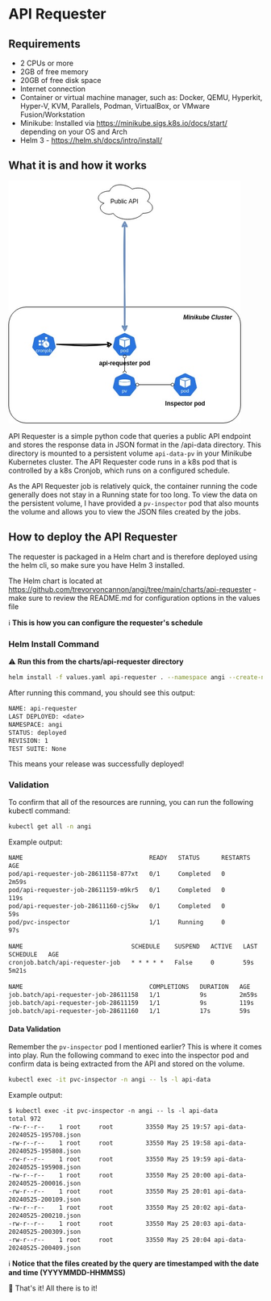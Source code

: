 # API Requester

## Requirements
- 2 CPUs or more
- 2GB of free memory
- 20GB of free disk space
- Internet connection
- Container or virtual machine manager, such as: Docker, QEMU, Hyperkit, Hyper-V, KVM, Parallels, Podman, VirtualBox, or VMware Fusion/Workstation
- Minikube: Installed via https://minikube.sigs.k8s.io/docs/start/ depending on your OS and Arch
- Helm 3 - https://helm.sh/docs/intro/install/

## What it is and how it works

![alt text](https://github.com/trevorvoncannon/angi/blob/main/res/angi.jpg?raw=true)

API Requester is a simple python code that queries a public API endpoint and stores the response data in JSON format in the /api-data directory. This directory is mounted to a persistent volume `api-data-pv` in your Minikube Kubernetes cluster. The API Requester code runs in a k8s pod that is controlled by a k8s Cronjob, which runs on a configured schedule.

As the API Requester job is relatively quick, the container running the code generally does not stay in a Running state for too long. To view the data on the persistent volume, I have provided a `pv-inspector` pod that also mounts the volume and allows you to view the JSON files created by the jobs.

## How to deploy the API Requester
The requester is packaged in a Helm chart and is therefore deployed using the helm cli, so make sure you have Helm 3 installed. 

The Helm chart is located at https://github.com/trevorvoncannon/angi/tree/main/charts/api-requester - make sure to review the README.md for configuration options in the values file 

:information_source: **This is how you can configure the requester's schedule**

### Helm Install Command

:warning: **Run this from the charts/api-requester directory**
```bash
helm install -f values.yaml api-requester . --namespace angi --create-namespace
```
After running this command, you should see this output:

```
NAME: api-requester
LAST DEPLOYED: <date>
NAMESPACE: angi
STATUS: deployed
REVISION: 1
TEST SUITE: None
```

This means your release was successfully deployed!

### Validation

To confirm that all of the resources are running, you can run the following kubectl command:

```bash
kubectl get all -n angi
```

Example output:

```
NAME                                   READY   STATUS      RESTARTS   AGE
pod/api-requester-job-28611158-877xt   0/1     Completed   0          2m59s
pod/api-requester-job-28611159-m9kr5   0/1     Completed   0          119s
pod/api-requester-job-28611160-cj5kw   0/1     Completed   0          59s
pod/pvc-inspector                      1/1     Running     0          97s

NAME                              SCHEDULE    SUSPEND   ACTIVE   LAST SCHEDULE   AGE
cronjob.batch/api-requester-job   * * * * *   False     0        59s             5m21s

NAME                                   COMPLETIONS   DURATION   AGE
job.batch/api-requester-job-28611158   1/1           9s         2m59s
job.batch/api-requester-job-28611159   1/1           9s         119s
job.batch/api-requester-job-28611160   1/1           17s        59s
```
#### Data Validation

Remember the `pv-inspector` pod I mentioned earlier? This is where it comes into play. Run the following command to exec into the inspector pod and confirm data is being extracted from the API and stored on the volume.

```bash
kubectl exec -it pvc-inspector -n angi -- ls -l api-data
```

Example output:

```
$ kubectl exec -it pvc-inspector -n angi -- ls -l api-data
total 972
-rw-r--r--    1 root     root         33550 May 25 19:57 api-data-20240525-195708.json
-rw-r--r--    1 root     root         33550 May 25 19:58 api-data-20240525-195808.json
-rw-r--r--    1 root     root         33550 May 25 19:59 api-data-20240525-195908.json
-rw-r--r--    1 root     root         33550 May 25 20:00 api-data-20240525-200016.json
-rw-r--r--    1 root     root         33550 May 25 20:01 api-data-20240525-200109.json
-rw-r--r--    1 root     root         33550 May 25 20:02 api-data-20240525-200210.json
-rw-r--r--    1 root     root         33550 May 25 20:03 api-data-20240525-200309.json
-rw-r--r--    1 root     root         33550 May 25 20:04 api-data-20240525-200409.json
```
ℹ️ **Notice that the files created by the query are timestamped with the date and time (YYYYMMDD-HHMMSS)**

🥳 That's it! All there is to it!
